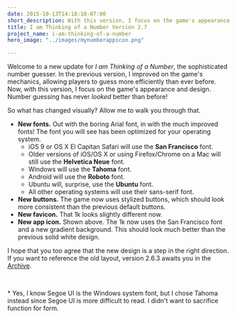 ```yaml
---
date: 2015-10-13T14:18:18-07:00
short_description: With this version, I focus on the game's appearance and design.
title: I am Thinking of a Number Version 2.7
project_name: i-am-thinking-of-a-number
hero_image: "../images/mynumberappicon.png"

---
```

Welcome to a new update for _I am Thinking of a Number_, the sophisticated number guesser. In the previous version, I improved on the game's mechanics, allowing players to guess more efficiently than ever before. Now, with this version, I focus on the game's appearance and design. Number guessing has never _looked_ better than before!

So what has changed visually? Allow me to walk you through that.

* **New fonts.** Out with the boring Arial font, in with the much improved fonts! The font you will see has been optimized for your operating system.
  * iOS 9 or OS X El Capitan Safari will use the **San Francisco** font.
  * Older versions of iOS/OS X or using Firefox/Chrome on a Mac will still use the **Helvetica Neue** font.
  * Windows will use the **Tahoma** font.
  * Android will use the **Roboto** font.
  * Ubuntu will, surprise, use the **Ubuntu** font.
  * All other operating systems will use their sans-serif font.
* **New buttons.** The game now uses stylized buttons, which should look more consistent than the previous default buttons.
* **New favicon.** That 1k looks slightly different now.
* **New app icon.** Shown above. The 1k now uses the San Francisco font and a new gradient background. This should look much better than the previous solid white design.

I hope that you too agree that the new design is a step in the right direction. If you want to reference the old layout, version 2.6.3 awaits you in the [Archive](/i-am-thinking-of-a-number-older-versions/).

<br />

\* Yes, I know Segoe UI is the Windows system font, but I chose Tahoma instead since Segoe UI is more difficult to read. I didn't want to sacrifice function for form.